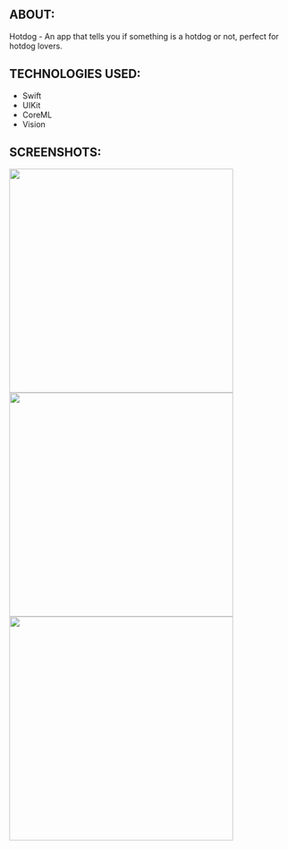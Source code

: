 ABOUT:
---
Hotdog - An app that tells you if something is a hotdog or not, perfect for hotdog lovers.

TECHNOLOGIES USED:
---

* Swift
* UIKit
* CoreML
* Vision
  
SCREENSHOTS:
---

<img src="https://github.com/user-attachments/assets/57c4b3cf-81ae-484a-96ac-d3e6216f0ebd" width="400">

<img src="https://github.com/user-attachments/assets/76713be7-c795-4bc3-aae5-19ac7d1f3a12" width="400">

<img src="https://github.com/user-attachments/assets/6278f107-0516-424f-87f4-a25e66e19327" width="400">

